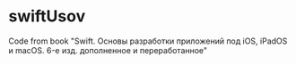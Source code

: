 # swiftUsov
Code from book "Swift. Основы разработки приложений под iOS, iPadOS и macOS. 6-е изд. дополненное и переработанное"
